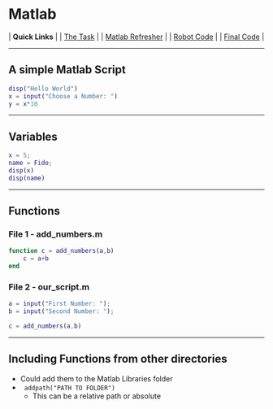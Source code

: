 # Matlab

|               **Quick Links**            |
|         [The Task](The_Task.md)         |
| [Matlab Refresher](Matlab_Refresher.md) |
|       [Robot Code](Robot_Code.md)       |
|       [Final Code](Final_Code.md)       |

---

## A simple Matlab Script
```matlab
disp("Hello World")
x = input("Choose a Number: ")
y = x*10
```
---

## Variables
```matlab
x = 5;
name = Fido;
disp(x)
disp(name)
```

---

## Functions

### File 1 - add_numbers.m
```matlab
function c = add_numbers(a,b)
	c = a+b
end
```

### File 2 - our_script.m
```matlab
a = input("First Number: ");
b = input("Second Number: ");

c = add_numbers(a,b)
```

---

## Including Functions from other directories
- Could add them to the Matlab Libraries folder 
- ``` addpath("PATH TO FOLDER")```
	- This can be a relative path or absolute